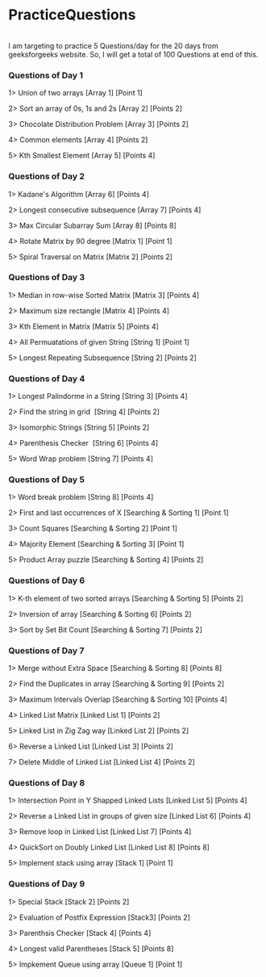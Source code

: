 # PracticeQuestions
<br>
I am targeting to practice 5 Questions/day for the 20 days from geeksforgeeks website.
So, I will get a total of 100 Questions at end of this.

### Questions of Day 1

1> Union of two arrays [Array 1] [Point 1]
   
2> Sort an array of 0s, 1s and 2s [Array 2] [Points 2]

3> Chocolate Distribution Problem [Array 3] [Points 2]
   
4> Common elements [Array 4] [Points 2]

5> Kth Smallest Element [Array 5] [Points 4]

### Questions of Day 2

1> Kadane's Algorithm [Array 6] [Points 4]

2> Longest consecutive subsequence [Array 7] [Points 4]

3> Max Circular Subarray Sum [Array 8] [Points 8]

4> Rotate Matrix by 90 degree [Matrix 1] [Point 1]

5> Spiral Traversal on Matrix [Matrix 2] [Points 2]

### Questions of Day 3

1> Median in row-wise Sorted Matrix [Matrix 3] [Points 4]

2> Maximum size rectangle [Matrix 4] [Points 4]

3> Kth Element in Matrix [Matrix 5] [Points 4]

4> All Permuatations of given String [String 1] [Point 1]

5> Longest Repeating Subsequence [String 2] [Points 2]

### Questions of Day 4

1> Longest Palindorme in a String [String 3] [Points 4]

2> Find the string in grid  [String 4] [Points 2]

3> Isomorphic Strings [String 5] [Points 2]

4> Parenthesis Checker  [String 6] [Points 4]

5> Word Wrap problem [String 7] [Points 4]

### Questions of Day 5

1> Word break problem [String 8] [Points 4]

2> First and last occurrences of X [Searching & Sorting 1] [Point 1]

3> Count Squares [Searching & Sorting 2] [Point 1]

4> Majority Element [Searching & Sorting 3] [Point 1]

5> Product Array puzzle [Searching & Sorting 4] [Points 2]

### Questions of Day 6

1> K-th element of two sorted arrays [Searching & Sorting 5] [Points 2]

2> Inversion of array [Searching & Sorting 6] [Points 2]

3> Sort by Set Bit Count [Searching & Sorting 7] [Points 2]

### Questions of Day 7

1> Merge without Extra Space [Searching & Sorting 8] [Points 8]

2> Find the Duplicates in array [Searching & Sorting 9] [Points 2]

3> Maximum Intervals Overlap [Searching & Sorting 10] [Points 4]

4> Linked List Matrix [Linked List 1] [Points 2]

5> Linked List in Zig Zag way [Linked List 2] [Points 2]

6> Reverse a Linked List [Linked List 3] [Points 2]

7> Delete Middle of Linked List [Linked List 4] [Points 2]

### Questions of Day 8

1> Intersection Point in Y Shapped Linked Lists [Linked List 5] [Points 4]

2> Reverse a Linked List in groups of given size [Linked List 6] [Points 4]

3> Remove loop in Linked List [Linked List 7] [Points 4]

4> QuickSort on Doubly Linked List [Linked List 8] [Points 8]

5> Implement stack using array [Stack 1] [Point 1]

### Questions of Day 9

1> Special Stack [Stack 2] [Points 2]

2> Evaluation of Postfix Expression [Stack3] [Points 2]

3> Parenthsis Checker [Stack 4] [Points 4]

4> Longest valid Parentheses [Stack 5] [Points 8]

5> Impkement Queue using array [Queue 1] [Point 1]

